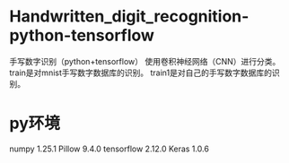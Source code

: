 # Handwritten_digit_recognition-python-tensorflow
手写数字识别（python+tensorflow） 
使用卷积神经网络（CNN）进行分类。
train是对mnist手写数字数据库的识别。
train1是对自己的手写数字数据库的识别。
# py环境
numpy 1.25.1
Pillow 9.4.0
tensorflow 2.12.0
Keras 1.0.6
